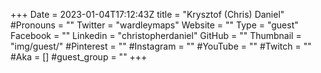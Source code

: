 +++
Date = 2023-01-04T17:12:43Z
title = "Krysztof (Chris) Daniel"
#Pronouns = ""
Twitter = "wardleymaps"
Website = ""
Type = "guest"
Facebook = ""
Linkedin = "christopherdaniel"
GitHub = ""
Thumbnail = "img/guest/"
#Pinterest = ""
#Instagram = ""
#YouTube = ""
#Twitch = ""
#Aka = []
#guest_group = ""
+++
